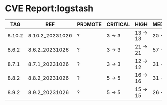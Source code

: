 # CVE Report:logstash
|  TAG   |       REF       | PROMOTE | CRITICAL |   HIGH   |  MEDIUM  |   LOW    | UNKNOWN |
|--------|-----------------|---------|----------|----------|----------|----------|---------|
| 8.10.2 | 8.10.2_20231026 | ?       | 3 -> 3   | 13 -> 13 | 25 -> 25 | 23 -> 23 | 0 -> 0  |
| 8.6.2  | 8.6.2_20231026  | ?       | 3 -> 3   | 21 -> 21 | 57 -> 57 | 51 -> 51 | 0 -> 0  |
| 8.7.1  | 8.7.1_20231026  | ?       | 3 -> 3   | 12 -> 12 | 31 -> 31 | 43 -> 43 | 0 -> 0  |
| 8.8.2  | 8.8.2_20231026  | ?       | 5 -> 5   | 16 -> 16 | 31 -> 31 | 27 -> 27 | 0 -> 0  |
| 8.9.2  | 8.9.2_20231026  | ?       | 5 -> 5   | 15 -> 15 | 26 -> 26 | 23 -> 23 | 0 -> 0  |
